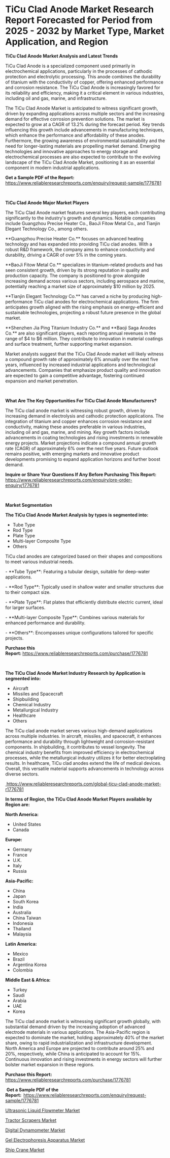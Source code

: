 <p><h1>TiCu Clad Anode Market Research Report Forecasted for Period from 2025 -  2032 by Market Type, Market Application, and Region</h1></p><p><strong>TiCu Clad Anode Market Analysis and Latest Trends</strong></p>
<p><p>TiCu Clad Anode is a specialized component used primarily in electrochemical applications, particularly in the processes of cathodic protection and electrolytic processing. This anode combines the durability of titanium with the conductivity of copper, offering enhanced performance and corrosion resistance. The TiCu Clad Anode is increasingly favored for its reliability and efficiency, making it a critical element in various industries, including oil and gas, marine, and infrastructure.</p><p>The TiCu Clad Anode Market is anticipated to witness significant growth, driven by expanding applications across multiple sectors and the increasing demand for effective corrosion prevention solutions. The market is expected to grow at a CAGR of 13.2% during the forecast period. Key trends influencing this growth include advancements in manufacturing techniques, which enhance the performance and affordability of these anodes. Furthermore, the growing awareness of environmental sustainability and the need for longer-lasting materials are propelling market demand. Emerging technologies and innovative approaches to energy storage and electrochemical processes are also expected to contribute to the evolving landscape of the TiCu Clad Anode Market, positioning it as an essential component in modern industrial applications.</p></p>
<p><strong>Get a Sample PDF of the Report:&nbsp;</strong> <a href="https://www.reliableresearchreports.com/enquiry/request-sample/1776781?utm_campaign=2794&utm_medium=2&utm_source=Github&utm_content=ia&utm_term=25032025&utm_id=ticu-clad-anode">https://www.reliableresearchreports.com/enquiry/request-sample/1776781</a></p>
<p>&nbsp;</p>
<p><strong>TiCu Clad Anode Major Market Players</strong></p>
<p><p>The TiCu Clad Anode market features several key players, each contributing significantly to the industry's growth and dynamics. Notable companies include Guangzhou Precise Heater Co., BaoJi Fitow Metal Co., and Tianjin Elegant Technology Co., among others.</p><p>**Guangzhou Precise Heater Co.** focuses on advanced heating technology and has expanded into providing TiCu clad anodes. With a robust R&D framework, the company aims to enhance conductivity and durability, driving a CAGR of over 5% in the coming years. </p><p>**BaoJi Fitow Metal Co.** specializes in titanium-related products and has seen consistent growth, driven by its strong reputation in quality and production capacity. The company is positioned to grow alongside increasing demand across various sectors, including aerospace and marine, potentially reaching a market size of approximately $10 million by 2025.</p><p>**Tianjin Elegant Technology Co.** has carved a niche by producing high-performance TiCu clad anodes for electrochemical applications. The firm anticipates growth aligned with the rising emphasis on energy-efficient and sustainable technologies, projecting a robust future presence in the global market.</p><p>**Shenzhen Jia Ping Titanium Industry Co.** and **Baoji Saga Anodes Co.** are also significant players, each reporting annual revenues in the range of $4 to $6 million. They contribute to innovation in material coatings and surface treatment, further supporting market expansion.</p><p>Market analysts suggest that the TiCu Clad Anode market will likely witness a compound growth rate of approximately 6% annually over the next five years, influenced by increased industrial applications and technological advancements. Companies that emphasize product quality and innovation are expected to gain a competitive advantage, fostering continued expansion and market penetration.</p></p>
<p>&nbsp;</p>
<p><strong>What Are The Key Opportunities For TiCu Clad Anode Manufacturers?</strong></p>
<p><p>The TiCu clad anode market is witnessing robust growth, driven by increasing demand in electrolysis and cathodic protection applications. The integration of titanium and copper enhances corrosion resistance and conductivity, making these anodes preferable in various industries, including oil and gas, marine, and mining. Key growth factors include advancements in coating technologies and rising investments in renewable energy projects. Market projections indicate a compound annual growth rate (CAGR) of approximately 6% over the next five years. Future outlook remains positive, with emerging markets and innovative product developments promising to expand application horizons and further boost demand.</p></p>
<p><strong>Inquire or Share Your Questions If Any Before Purchasing This Report:</strong> <a href="https://www.reliableresearchreports.com/enquiry/pre-order-enquiry/1776781?utm_campaign=2794&utm_medium=2&utm_source=Github&utm_content=ia&utm_term=25032025&utm_id=ticu-clad-anode">https://www.reliableresearchreports.com/enquiry/pre-order-enquiry/1776781</a></p>
<p>&nbsp;</p>
<p><strong>Market Segmentation</strong></p>
<p><strong>The TiCu Clad Anode Market Analysis by types is segmented into:</strong></p>
<p><ul><li>Tube Type</li><li>Rod Type</li><li>Plate Type</li><li>Multi-layer Composite Type</li><li>Others</li></ul></p>
<p><p>TiCu clad anodes are categorized based on their shapes and compositions to meet various industrial needs. </p><p>- **Tube Type**: Featuring a tubular design, suitable for deep-water applications. </p><p>- **Rod Type**: Typically used in shallow water and smaller structures due to their compact size. </p><p>- **Plate Type**: Flat plates that efficiently distribute electric current, ideal for larger surfaces. </p><p>- **Multi-layer Composite Type**: Combines various materials for enhanced performance and durability. </p><p>- **Others**: Encompasses unique configurations tailored for specific projects.</p></p>
<p><strong>Purchase this Report:&nbsp;</strong><a href="https://www.reliableresearchreports.com/purchase/1776781?utm_campaign=2794&utm_medium=2&utm_source=Github&utm_content=ia&utm_term=25032025&utm_id=ticu-clad-anode">https://www.reliableresearchreports.com/purchase/1776781</a></p>
<p>&nbsp;</p>
<p><strong>The TiCu Clad Anode Market Industry Research by Application is segmented into:</strong></p>
<p><ul><li>Aircraft</li><li>Missiles and Spacecraft</li><li>Shipbuilding</li><li>Chemical Industry</li><li>Metallurgical Industry</li><li>Healthcare</li><li>Others</li></ul></p>
<p><p>The TiCu clad anode market serves various high-demand applications across multiple industries. In aircraft, missiles, and spacecraft, it enhances performance and durability through lightweight and corrosion-resistant components. In shipbuilding, it contributes to vessel longevity. The chemical industry benefits from improved efficiency in electrochemical processes, while the metallurgical industry utilizes it for better electroplating results. In healthcare, TiCu clad anodes extend the life of medical devices. Overall, this versatile material supports advancements in technology across diverse sectors.</p></p>
<p><a href="https://www.reliableresearchreports.com/global-ticu-clad-anode-market-r1776781?utm_campaign=2794&utm_medium=2&utm_source=Github&utm_content=ia&utm_term=25032025&utm_id=ticu-clad-anode">&nbsp;https://www.reliableresearchreports.com/global-ticu-clad-anode-market-r1776781</a></p>
<p><strong>In terms of Region, the TiCu Clad Anode Market Players available by Region are:</strong></p>
<p>
    <p> <strong> North America: </strong>
        <ul>
            <li>United States</li>
            <li>Canada</li>
        </ul>
        </p> 
    <p> <strong> Europe: </strong>
        <ul>
            <li>Germany</li>
            <li>France</li>
            <li>U.K.</li>
            <li>Italy</li>
            <li>Russia</li>
        </ul>
        </p> 
    <p> <strong> Asia-Pacific: </strong>
        <ul>
            <li>China</li>
            <li>Japan</li>
            <li>South Korea</li>
            <li>India</li>
            <li>Australia</li>
            <li>China Taiwan</li>
            <li>Indonesia</li>
            <li>Thailand</li>
            <li>Malaysia</li>
        </ul>
        </p> 
    <p> <strong> Latin America: </strong>
        <ul>
            <li>Mexico</li>
            <li>Brazil</li>
            <li>Argentina Korea</li>
            <li>Colombia</li>
        </ul>
        </p> 
    <p> <strong> Middle East & Africa: </strong>
        <ul>
            <li>Turkey</li>
            <li>Saudi</li>
            <li>Arabia</li>
            <li>UAE</li>
            <li>Korea</li>
        </ul>
    </p>
    </p>
<p><p>The TiCu clad anode market is witnessing significant growth globally, with substantial demand driven by the increasing adoption of advanced electrode materials in various applications. The Asia-Pacific region is expected to dominate the market, holding approximately 40% of the market share, owing to rapid industrialization and infrastructure development. North America and Europe are projected to contribute around 25% and 20%, respectively, while China is anticipated to account for 15%. Continuous innovation and rising investments in energy sectors will further bolster market expansion in these regions.</p></p>
<p><strong>Purchase this Report: </strong><a href="https://www.reliableresearchreports.com/purchase/1776781?utm_campaign=2794&utm_medium=2&utm_source=Github&utm_content=ia&utm_term=25032025&utm_id=ticu-clad-anode">https://www.reliableresearchreports.com/purchase/1776781</a></p>
<p>&nbsp;<strong>Get a Sample PDF of the Report:&nbsp;&nbsp;</strong><a href="https://www.reliableresearchreports.com/enquiry/request-sample/1776781?utm_campaign=2794&utm_medium=2&utm_source=Github&utm_content=ia&utm_term=25032025&utm_id=ticu-clad-anode">https://www.reliableresearchreports.com/enquiry/request-sample/1776781</a></p>
<p><strong></strong></p>
<p><p><a href="https://www.linkedin.com/pulse/ultrasonic-liquid-flowmeter-market-analysis-new-trends-qrike?utm_campaign=2794&utm_medium=2&utm_source=Github&utm_content=ia&utm_term=25032025&utm_id=ticu-clad-anode">Ultrasonic Liquid Flowmeter Market</a></p><p><a href="https://www.linkedin.com/pulse/examining-tractor-scrapersmarket-factorsinfluencing-revenue-a2xoe?utm_campaign=2794&utm_medium=2&utm_source=Github&utm_content=ia&utm_term=25032025&utm_id=ticu-clad-anode">Tractor Scrapers Market</a></p><p><a href="https://www.linkedin.com/pulse/digital-dynamometer-market-research-report-shows-impressive-rlmke?utm_campaign=2794&utm_medium=2&utm_source=Github&utm_content=ia&utm_term=25032025&utm_id=ticu-clad-anode">Digital Dynamometer Market</a></p><p><a href="https://www.linkedin.com/pulse/gel-electrophoresis-apparatus-market-analysis-report-provides-jw0xe?utm_campaign=2794&utm_medium=2&utm_source=Github&utm_content=ia&utm_term=25032025&utm_id=ticu-clad-anode">Gel Electrophoresis Apparatus Market</a></p><p><a href="https://www.linkedin.com/pulse/unveiling-market-trends-global-ship-crane-growth-regional-insights-jjeme?utm_campaign=2794&utm_medium=2&utm_source=Github&utm_content=ia&utm_term=25032025&utm_id=ticu-clad-anode">Ship Crane Market</a></p></p>